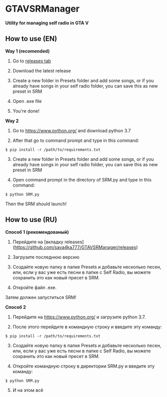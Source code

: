 # GTAVSRManager

**Utility for managing self radio in GTA V**

## How to use (EN)

**Way 1 (recomended)**

1. Go to [releases tab](https://github.com/sava4ka777/GTAVSRManager/releases)

2. Download the latest release

3. Create a new folder in Presets folder and add some songs, or if you already have songs in your self radio folder, you can save this as new preset in SRM

4. Open .exe file 

5. You're done! 



**Way 2**

1. Go to https://www.python.org/ and download python 3.7

2. After that go to command prompt and type in this command:

`$ pip install -r /path/to/requirements.txt`

3. Create a new folder in Presets folder and add some songs, or if you already have songs in your self radio folder, you can save this as new preset in SRM

4. Open command prompt in the directory of SRM.py and type in this command:

`$ python SRM.py`

Then the SRM should launch!



## How to use (RU)


**Способ 1 (рекомендованый)**

1. Перейдите на [вкладку releases] (https://github.com/sava4ka777/GTAVSRManager/releases)

2. Загрузите последнюю версию

3. Создайте новую папку в папке Presets и добавьте несколько песен, или, если у вас уже есть песни в папке c Self Radio, вы можете сохранить это как новый пресет в SRM.

4. Откройте файл .exe.

Затем должен запуститься SRM!

**Способ 2**

1. Перейдите на https://www.python.org/ и загрузите python 3.7.

2. После этого перейдите в командную строку и введите эту команду:

`$ pip install -r /path/to/requirements.txt`

3. Создайте новую папку в папке Presets и добавьте несколько песен, или, если у вас уже есть песни в папке c Self Radio, вы можете сохранить это как новый пресет в SRM.

4. Откройте командную строку в директории SRM.py и введите эту команду:

`$ python SRM.py`

5. И на этом всё
